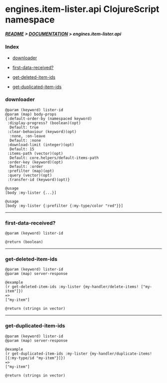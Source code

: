 
# engines.item-lister.api ClojureScript namespace

##### [README](../../../../README.md) > [DOCUMENTATION](../../../COVER.md) > engines.item-lister.api

### Index

- [downloader](#downloader)

- [first-data-received?](#first-data-received)

- [get-deleted-item-ids](#get-deleted-item-ids)

- [get-duplicated-item-ids](#get-duplicated-item-ids)

### downloader

```
@param (keyword) lister-id
@param (map) body-props
{:default-order-by (namespaced keyword)
 :display-progress? (boolean)(opt)
  Default: true
 :clear-behaviour (keyword)(opt)
  :none, :on-leave
  Default: :none
 :download-limit (integer)(opt)
  Default: 15
 :items-path (vector)(opt)
  Default: core.helpers/default-items-path
 :order-key (keyword)(opt)
  Default: :order
 :prefilter (map)(opt)
 :query (vector)(opt)
 :transfer-id (keyword)(opt)}
```

```
@usage
[body :my-lister {...}]
```

```
@usage
[body :my-lister {:prefilter {:my-type/color "red"}}]
```

---

### first-data-received?

```
@param (keyword) lister-id
```

```
@return (boolean)
```

---

### get-deleted-item-ids

```
@param (keyword) lister-id
@param (map) server-response
```

```
@example
(r get-deleted-item-ids :my-lister {my-handler/delete-items! ["my-item"]})
=>
["my-item"]
```

```
@return (strings in vector)
```

---

### get-duplicated-item-ids

```
@param (keyword) lister-id
@param (map) server-response
```

```
@example
(r get-duplicated-item-ids :my-lister {my-handler/duplicate-items! [{:my-type/id "my-item"}]})
=>
["my-item"]
```

```
@return (strings in vector)
```